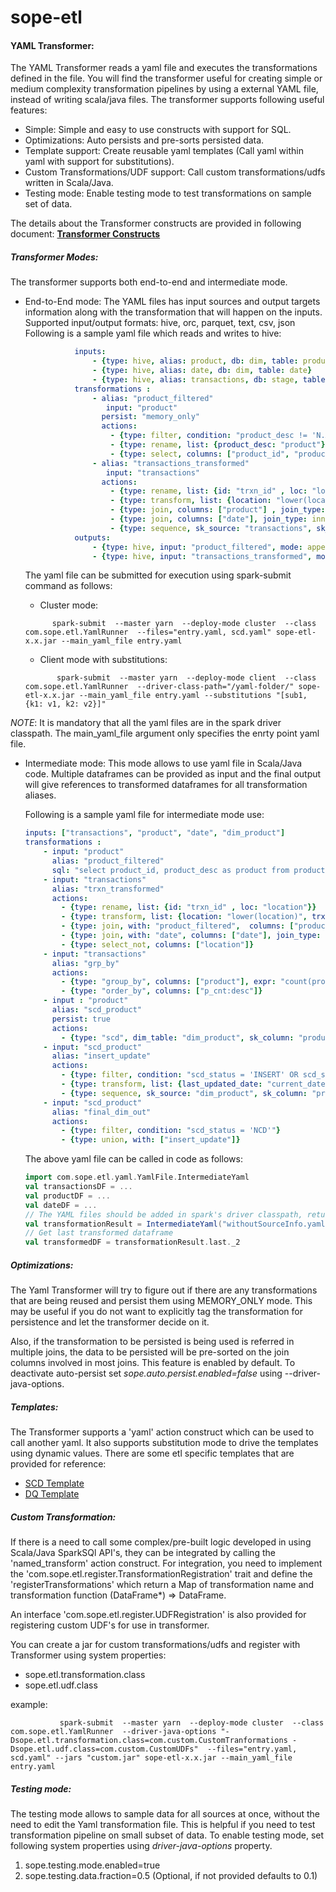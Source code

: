 sope-etl
========

#### YAML Transformer: 

The YAML Transformer reads a yaml file and executes the transformations defined in the file. You will find the transformer useful for creating simple or medium complexity transformation pipelines by using a external YAML file, instead of writing scala/java files. 
The transformer supports following useful features:
- Simple: Simple and easy to use constructs with support for SQL.
- Optimizations: Auto persists and pre-sorts persisted data.
- Template support: Create reusable yaml templates (Call yaml within yaml with support for substitutions).
- Custom Transformations/UDF support: Call custom transformations/udfs written in Scala/Java. 
- Testing mode:  Enable testing mode to test transformations on sample set of data. 

The details about the Transformer constructs are provided in following document: [**Transformer Constructs**](yaml-transformer-constructs.md)
	
##### Transformer Modes:

The transformer supports both end-to-end and intermediate mode.
  - End-to-End mode:
        The YAML files has input sources and output targets information along with the transformation that will happen on the inputs.
        Supported input/output formats: hive, orc, parquet, text, csv, json
        Following is a sample yaml file which reads and writes to hive:
        
	```yaml
               inputs:
                   - {type: hive, alias: product, db: dim, table: product}
                   - {type: hive, alias: date, db: dim, table: date}
                   - {type: hive, alias: transactions, db: stage, table: transactions}
               transformations :
                   - alias: "product_filtered"
                      input: "product"
                     persist: "memory_only"
                     actions:
                       - {type: filter, condition: "product_desc != 'N.A.'"}
                       - {type: rename, list: {product_desc: "product"}}
                       - {type: select, columns: ["product_id", "product"]}
                   - alias: "transactions_transformed"
                      input: "transactions"
                     actions:
                       - {type: rename, list: {id: "trxn_id" , loc: "location"}}
                       - {type: transform, list: {location: "lower(location)", trxn_id: "concat(trxn_id, location)", rank: "RANK() OVER (PARTITION BY location order by date desc)"}}
                       - {type: join, columns: ["product"] , join_type: inner, with: "product_filtered"}
                       - {type: join, columns: ["date"], join_type: inner, with: "date"}
                       - {type: sequence, sk_source: "transactions", sk_column: "id"}
               outputs:
                   - {type: hive, input: "product_filtered", mode: append, db: stage, table: "temp_product"}
                   - {type: hive, input: "transactions_transformed", mode: append, db: stage, table: "transformed_transaction"}
	```
        
	The yaml file can be submitted for execution using spark-submit command as follows:
        
	- Cluster mode:
     
     ```shell
           spark-submit  --master yarn  --deploy-mode cluster  --class  com.sope.etl.YamlRunner  --files="entry.yaml, scd.yaml" sope-etl-x.x.jar --main_yaml_file entry.yaml
     ```  
               
	- Client mode with substitutions:

     ```shell
            spark-submit  --master yarn  --deploy-mode client  --class  com.sope.etl.YamlRunner  --driver-class-path="/yaml-folder/" sope-etl-x.x.jar --main_yaml_file entry.yaml --substitutions "[sub1, {k1: v1, k2: v2}]"
     ```
        
*NOTE*: It is mandatory that all the yaml files are in the spark driver classpath. The main_yaml_file argument only specifies the enrty point yaml file.
 
   -   Intermediate mode:
        This mode allows to use yaml file in Scala/Java code. Multiple dataframes can be provided as input and the final output will
        give references to transformed dataframes for all transformation aliases.
        
        Following is a sample yaml file for intermediate mode use:
        ```yaml
        inputs: ["transactions", "product", "date", "dim_product"]
        transformations :
            - input: "product"
              alias: "product_filtered"
              sql: "select product_id, product_desc as product from product where product_desc != 'N.A.'"
            - input: "transactions"
              alias: "trxn_transformed"
              actions:
                - {type: rename, list: {id: "trxn_id" , loc: "location"}}
                - {type: transform, list: {location: "lower(location)", trxn_id: "concat(trxn_id, location)", rank: "RANK() OVER (PARTITION BY location order by date desc)"}}
                - {type: join, with: "product_filtered",  columns: ["product"] , join_type: inner}
                - {type: join, with: "date", columns: ["date"], join_type: inner}
                - {type: select_not, columns: ["location"]}
            - input: "transactions"
              alias: "grp_by"
              actions:
                - {type: "group_by", columns: ["product"], expr: "count(product) as p_cnt"}
                - {type: "order_by", columns: ["p_cnt:desc"]}
            - input : "product"
              alias: "scd_product"
              persist: true
              actions:
                - {type: "scd", dim_table: "dim_product", sk_column: "product_key", natural_keys: ["product_id"], derived_columns: ["derived_attr"], meta_columns: ["last_updated_date"]}
            - input: "scd_product"
              alias: "insert_update"
              actions:
                - {type: filter, condition: "scd_status = 'INSERT' OR scd_status = 'UPDATE'"}
                - {type: transform, list: {last_updated_date: "current_date"}}
                - {type: sequence, sk_source: "dim_product", sk_column: "product_key"}
            - input: "scd_product"
              alias: "final_dim_out"
              actions:
                - {type: filter, condition: "scd_status = 'NCD'"}
                - {type: union, with: ["insert_update"]}
        ```
        The above yaml file can be called in code as follows:
        ```scala
        import com.sope.etl.yaml.YamlFile.IntermediateYaml
        val transactionsDF = ...
        val productDF = ...
        val dateDF = ...
		// The YAML files should be added in spark's driver classpath, returns list of Tuple of alias and transformed dataframes
        val transformationResult = IntermediateYaml("withoutSourceInfo.yaml").getTransformedDFs(transactionsDF, productDF, dateDF)
        // Get last transformed dataframe
        val transformedDF = transformationResult.last._2
        ```
        
##### Optimizations:
The Yaml Transformer will try to figure out if there are any transformations that are being reused and persist them using MEMORY_ONLY mode. This may be useful if you do not want to explicitly tag the transformation for persistence and let the transformer decide on it.

Also, if the transformation to be persisted is being used is referred in multiple joins, the data to be persisted will be pre-sorted on the join columns involved in most joins.
This feature is enabled by default. To deactivate auto-persist set *sope.auto.persist.enabled=false* using --driver-java-options. 
	
##### Templates:
The Transformer supports a 'yaml' action construct which can be used to call another yaml. It also supports substitution mode to drive the templates using dynamic values.
There are some etl specific templates that are provided for reference:
- [SCD Template](src/main/resources/templates/scd_template.yaml)
- [DQ Template](src/main/resources/templates/data_quality_template.yaml)	  
     
##### Custom Transformation:
If there is a need to call some complex/pre-built logic developed in using Scala/Java SparkSQl API's, they can be integrated by calling the 'named_transform' action construct. For integration, you need to implement the 'com.sope.etl.register.TransformationRegistration' trait and define the 'registerTransformations' which return a Map of transformation name and transformation function (DataFrame*) => DataFrame.

An interface 'com.sope.etl.register.UDFRegistration' is also provided for registering custom UDF's for use in transformer.

You can create a jar for custom transformations/udfs and register with Transformer using system properties:
- sope.etl.transformation.class
- sope.etl.udf.class

example: 

```shell
           spark-submit  --master yarn  --deploy-mode cluster  --class  com.sope.etl.YamlRunner  --driver-java-options "-Dsope.etl.transformation.class=com.custom.CustomTranformations -Dsope.etl.udf.class=com.custom.CustomUDFs"  --files="entry.yaml, scd.yaml" --jars "custom.jar" sope-etl-x.x.jar --main_yaml_file entry.yaml
```  

		
##### Testing mode:
The testing mode allows to sample data for all sources at once, without the need to edit the Yaml transformation file.
This is helpful if you need to test transformation pipeline on small subset of data.
To enable testing mode, set following system properties using *driver-java-options* property.
1. sope.testing.mode.enabled=true
2. sope.testing.data.fraction=0.5 (Optional, if not provided defaults to 0.1)
	    